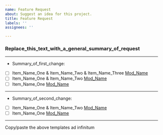 ```yaml
---
name: Feature Request
about: Suggest an idea for this project.
title: Feature Request
labels: ''
assignees: ''

---
```


### Replace_this_text_with_a_general_summary_of_request
_________________________________________________________________
- Summary_of_first_change:
- [ ] Item_Name_One & Item_Name_Two & Item_Name_Three [Mod_Name](Mod_Link)
- [ ] Item_Name_One & Item_Name_Two [Mod_Name](Mod_Link)
- [ ] Item_Name_One [Mod_Name](Mod_Link)
_________________________________________________________________
- Summary_of_second_change:
- [ ] Item_Name_One & Item_Name_Two [Mod_Name](Mod_Link)
- [ ] Item_Name_One [Mod_Name](Mod_Link)
_________________________________________________________________
Copy/paste the above templates ad infinitum

